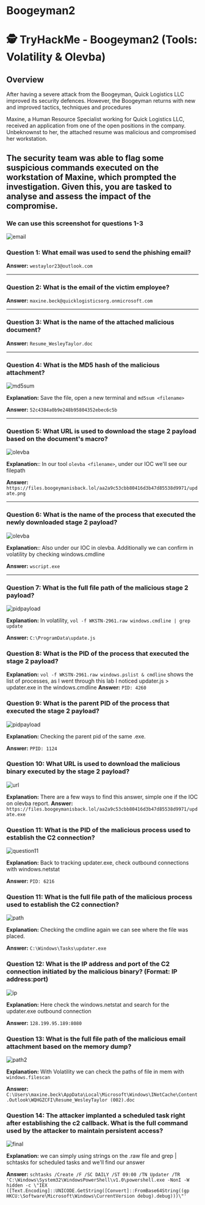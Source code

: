# Boogeyman2
# 🕵️ TryHackMe - Boogeyman2 (Tools: Volatility & Olevba)

## Overview

After having a severe attack from the Boogeyman, Quick Logistics LLC improved its security defences. However, the Boogeyman returns with new and improved tactics, techniques and procedures

Maxine, a Human Resource Specialist working for Quick Logistics LLC, received an application from one of the open positions in the company. Unbeknownst to her, the attached resume was malicious and compromised her workstation.

The security team was able to flag some suspicious commands executed on the workstation of Maxine, which prompted the investigation. Given this, you are tasked to analyse and assess the impact of the compromise.
---


### We can use this screenshot for questions 1-3

![email](email_screenshot.png)

### Question 1: What email was used to send the phishing email?

**Answer:** `westaylor23@outlook.com`

---

### Question 2: What is the email of the victim employee?

**Answer:** `maxine.beck@quicklogisticsorg.onmicrosoft.com`

---

### Question 3: What is the name of the attached malicious document?

**Answer:** `Resume_WesleyTaylor.doc`

---

### Question 4: What is the MD5 hash of the malicious attachment?
![md5sum](question4_answer.png)

**Explanation:** Save the file, open a new terminal and `md5sum <filename>`

**Answer:** `52c4384a0b9e248b95804352ebec6c5b`

---

### Question 5: What URL is used to download the stage 2 payload based on the document's macro?
![olevba](Olevba_screenshot.png)

**Explanation:**: In our tool `olevba <filename>`, under our IOC we'll see our filepath

**Answer:** `https://files.boogeymanisback.lol/aa2a9c53cbb80416d3b47d85538d9971/update.png`

---

### Question 6: What is the name of the process that executed the newly downloaded stage 2 payload?

![olevba](Olevba_screenshot.png)

**Explanation:**: Also under our IOC in olevba. Additionally we can confirm in volatility by checking windows.cmdline

**Answer:** `wscript.exe`

---

### Question 7: What is the full file path of the malicious stage 2 payload?

![pidpayload](question7_answer.png)

**Explanation:** In volatility, `vol -f WKSTN-2961.raw windows.cmdline | grep update`


**Answer:** `C:\ProgramData\update.js`


### Question 8: What is the PID of the process that executed the stage 2 payload?

**Explanation:** `vol -f WKSTN-2961.raw windows.pslist & cmdline` shows the list of processes, as I went through this lab I noticed updater.js > updater.exe in the windows.cmdline
**Answer:** `PID: 4260`

### Question 9: What is the parent PID of the process that executed the stage 2 payload?

![pidpayload](question9_answer.png)


**Explanation:** Checking the parent pid of the same .exe. 


**Answer:** `PPID: 1124`

### Question 10: What URL is used to download the malicious binary executed by the stage 2 payload?

![url](Olevba_screenshot.png)

**Explanation:** There are a few ways to find this answer, simple one if the IOC on olevba report. 
**Answer:** `https://files.boogeymanisback.lol/aa2a9c53cbb80416d3b47d85538d9971/update.exe`

### Question 11: What is the PID of the malicious process used to establish the C2 connection?

![question11](question11_answer.png)

**Explanation:** Back to tracking updater.exe, check outbound connections with windows.netstat

**Answer:** `PID: 6216`

### Question 11: What is the full file path of the malicious process used to establish the C2 connection?

![path](question10_answer.png)

**Explanation:** Checking the cmdline again we can see where the file was placed.

**Answer:** `C:\Windows\Tasks\updater.exe`

### Question 12: What is the IP address and port of the C2 connection initiated by the malicious binary? (Format: IP address:port)

![ip](question11_answer.png)

**Explanation:** Here check the windows.netstat and search for the updater.exe outbound connection

**Answer:** `128.199.95.189:8080`

### Question 13: What is the full file path of the malicious email attachment based on the memory dump?

![path2](question12_answer.png)

**Explanation:** With Volatility we can check the paths of file in mem with `windows.filescan`

**Answer:** `C:\Users\maxine.beck\AppData\Local\Microsoft\Windows\INetCache\Content.Outlook\WQHGZCFI\Resume_WesleyTaylor (002).doc`

### Question 14: The attacker implanted a scheduled task right after establishing the c2 callback. What is the full command used by the attacker to maintain persistent access?


![final](question14_answer.png)

**Explanation:** we can simply using strings on the .raw file and grep | schtasks for scheduled tasks and we'll find our answer

**Answer:** `schtasks /Create /F /SC DAILY /ST 09:00 /TN Updater /TR 'C:\Windows\System32\WindowsPowerShell\v1.0\powershell.exe -NonI -W hidden -c \"IEX ([Text.Encoding]::UNICODE.GetString([Convert]::FromBase64String((gp HKCU:\Software\Microsoft\Windows\CurrentVersion debug).debug)))\"'`







